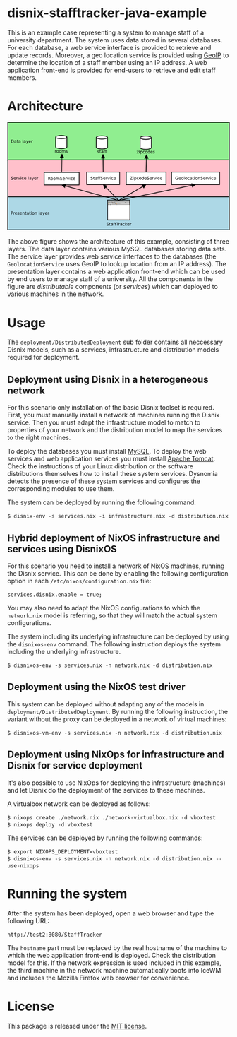 disnix-stafftracker-java-example
================================
This is an example case representing a system to manage staff of a university
department. The system uses data stored in several databases. For each database,
a web service interface is provided to retrieve and update records. Moreover, a
geo location service is provided using [GeoIP](http://www.maxmind.com/app/ip-location)
to determine the location of a staff member using an IP address. A web
application front-end is provided for end-users to retrieve and edit staff
members.

Architecture
============
![Stafftracker architecture](doc/architecture.png)

The above figure shows the architecture of this example, consisting of three
layers. The data layer contains various MySQL databases storing data sets. The
service layer provides web service interfaces to the databases (the
`GeolocationService` uses GeoIP to lookup location from an IP address). The
presentation layer contains a web application front-end which can be used by end
users to manage staff of a university. All the components in the figure are
*distributable* components (or *services*) which can deployed to various machines
in the network.

Usage
=====
The `deployment/DistributedDeployment` sub folder contains all neccessary Disnix
models, such as a services, infrastructure and distribution models required for
deployment.

Deployment using Disnix in a heterogeneous network
--------------------------------------------------
For this scenario only installation of the basic Disnix toolset is required.
First, you must manually install a network of machines running the Disnix service.
Then you must adapt the infrastructure model to match to properties of your
network and the distribution model to map the services to the right machines.

To deploy the databases you must install [MySQL](http://www.mysql.com). To deploy
the web services and web application services you must install
[Apache Tomcat](http://tomcat.apache.org). Check the instructions of your Linux
distribution or the software distributions themselves how to install these system
services. Dysnomia detects the presence of these system services and configures
the corresponding modules to use them.

The system can be deployed by running the following command:

    $ disnix-env -s services.nix -i infrastructure.nix -d distribution.nix

Hybrid deployment of NixOS infrastructure and services using DisnixOS
---------------------------------------------------------------------
For this scenario you need to install a network of NixOS machines, running the
Disnix service. This can be done by enabling the following configuration
option in each `/etc/nixos/configuration.nix` file:

    services.disnix.enable = true;

You may also need to adapt the NixOS configurations to which the `network.nix`
model is referring, so that they will match the actual system configurations.

The system including its underlying infrastructure can be deployed by using the
`disnixos-env` command. The following instruction deploys the system including
the underlying infrastructure.

    $ disnixos-env -s services.nix -n network.nix -d distribution.nix

Deployment using the NixOS test driver
--------------------------------------
This system can be deployed without adapting any of the models in
`deployment/DistributedDeployment`. By running the following instruction, the
variant without the proxy can be deployed in a network of virtual machines:

    $ disnixos-vm-env -s services.nix -n network.nix -d distribution.nix

Deployment using NixOps for infrastructure and Disnix for service deployment
----------------------------------------------------------------------------
It's also possible to use NixOps for deploying the infrastructure (machines) and
let Disnix do the deployment of the services to these machines.

A virtualbox network can be deployed as follows:

    $ nixops create ./network.nix ./network-virtualbox.nix -d vboxtest
    $ nixops deploy -d vboxtest

The services can be deployed by running the following commands:

    $ export NIXOPS_DEPLOYMENT=vboxtest
    $ disnixos-env -s services.nix -n network.nix -d distribution.nix --use-nixops

Running the system
==================
After the system has been deployed, open a web browser and type the following URL:

    http://test2:8080/StaffTracker

The `hostname` part must be replaced by the real hostname of the machine to which
the web application front-end is deployed. Check the distribution model for this.
If the network expression is used included in this example, the third machine in
the network machine automatically boots into IceWM and includes the Mozilla
Firefox web browser for convenience.

License
=======
This package is released under the [MIT license](http://opensource.org/licenses/MIT).
